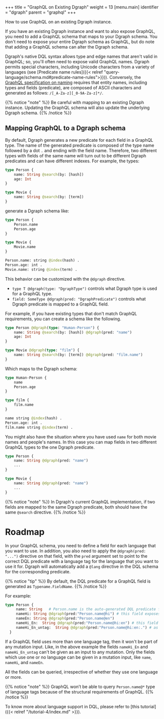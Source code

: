 +++
title = "GraphQL on Existing Dgraph"
weight = 13
[menu.main]
  identifier = "dgraph"
  parent = "graphql"
+++

How to use GraphQL on an existing Dgraph instance.

If you have an existing Dgraph instance and want to also expose GraphQL, you need to add a GraphQL schema that maps to your Dgraph schema.  You don't need to expose your entire Dgraph schema as GraphQL, but do note that adding a GraphQL schema can alter the Dgraph schema.

Dgraph's native DQL syntax allows type and edge names that aren't valid in GraphQL; so, you'll often need to expose valid GraphQL names. Dgraph permits special characters, including Unicode characters from a variety of  languages (see [Predicate name rules]({{< relref "query-language/schema.md#predicate-name-rules">}})). Conversely, the [GraphQL specification on naming](https://spec.graphql.org/June2018/#sec-Names) requires that entity names, including types and fields (predicate), are composed of ASCII characters and generated as follows: `/[_A-Za-z][_0-9A-Za-z]*/`.

{{% notice "note" %}}
Be careful with mapping to an existing Dgraph instance. Updating the GraphQL schema will also update the underlying Dgraph schema. 
{{% /notice %}}

## Mapping GraphQL to a Dgraph schema

By default, Dgraph generates a new predicate for each field in a GraphQL type. The name of the generated predicate is composed of the type name followed by a dot `.` and ending with the field name. Therefore, two different types with fields of the same name will turn out to be different Dgraph predicates and can have different indexes.  For example, the types:

```graphql
type Person {
    name: String @search(by: [hash])
    age: Int
}

type Movie {
    name: String @search(by: [term])
}
```

generate a Dgraph schema like:

```graphql
type Person {
    Person.name
    Person.age
}

type Movie {
    Movie.name
}

Person.name: string @index(hash) .
Person.age: int .
Movie.name: string @index(term) .
```

This behavior can be customized with the `@dgraph` directive.  

* `type T @dgraph(type: "DgraphType")` controls what Dgraph type is used for a GraphQL type.
* `field: SomeType @dgraph(pred: "DgraphPredicate")` controls what Dgraph predicate is mapped to a GraphQL field.

For example, if you have existing types that don't match GraphQL requirements, you can create a schema like the following.

```graphql
type Person @dgraph(type: "Human-Person") {
    name: String @search(by: [hash]) @dgraph(pred: "name")
    age: Int
}

type Movie @dgraph(type: "film") {
    name: String @search(by: [term]) @dgraph(pred: "film.name")
}
```

Which maps to the Dgraph schema:

```graphql
type Human-Person {
    name
    Person.age
}

type film {
    film.name
}

name string @index(hash) .
Person.age: int .
film.name string @index(term) .
```

You might also have the situation where you have used `name` for both movie names and people's names.  In this case you can map fields in two different GraphQL types to the one Dgraph predicate.

```graphql
type Person {
    name: String @dgraph(pred: "name")
    ...
}

type Movie {
    name: String @dgraph(pred: "name")
    ...
}
```

{{% notice "note" %}}
In Dgraph's current GraphQL implementation, if two fields are mapped to the same Dgraph predicate, both should have the same `@search` directive.
{{% /notice %}}

# Roadmap

In your GraphQL schema, you need to define a field for each language that you want to use. 
In addition, you also need to apply the `@dgraph(pred: "...")` directive on that field, with the `pred` argument set to point to the correct DQL predicate with a language tag for the language that you want to use it for.
Dgraph will automatically add a `@lang` directive in the DQL schema for the corresponding predicate.

{{% notice "tip" %}}
By default, the DQL predicate for a GraphQL field is generated as `Typename.FieldName`.
{{% /notice %}}

For example:

```graphql
type Person {
     name: String   # Person.name is the auto-generated DQL predicate for this GraphQL field, unless overridden using @dgraph(pred: "...")
     nameHi: String @dgraph(pred:"Person.name@hi") # this field exposes the value for the language tag `@hi` for the DQL predicate `Person.name` to GraphQL
     nameEn: String @dgraph(pred:"Person.name@en")
     nameHi_En:  String @dgraph(pred:"Person.name@hi:en") # this field uses multiple language tags: `@hi` and `@en`
     nameHi_En_untag:  String @dgraph(pred:"Person.name@hi:en:.") # as this uses `.`, it will give untagged values if there is no value for `@hi` or `@en`
  }
```

If a GraphQL field uses more than one language tag, then it won't be part of any mutation input. Like, in the above example the fields `nameHi_En` and `nameHi_En_untag` can't be given as an input to any mutation. Only the fields which use one or no language can be given in a mutation input, like `name`, `nameHi`, and `nameEn`.

All the fields can be queried, irrespective of whether they use one language or more.

{{% notice "note" %}}
GraphQL won’t be able to query `Person.name@*` type of language tags because of the structural requirements of GraphQL.
{{% /notice %}}

To know more about language support in DQL, please refer to [this tutorial]({{< relref "/tutorial-4/index.md" >}}).
